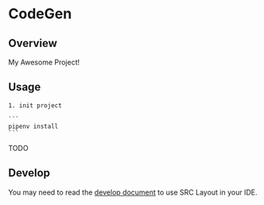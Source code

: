 # CodeGen

## Overview

My Awesome Project!

## Usage

    1. init project
    
    ```
    pipenv install
    ```

TODO

## Develop

You may need to read the [develop document](./docs/development.md) to use SRC Layout in your IDE.
